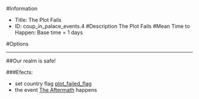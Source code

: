 #Information
 - Title: The Plot Fails
 - ID: coup_in_palace_events.4
#Description
The Plot Fails
#Mean Time to Happen:
Base time = 1 days

#Options

___
##Our realm is safe!

###Efects:<ul><li>set country flag [plot_failed_flag](../flags/plot_failed_flag.md)</li><li>the event [The Aftermath](../events/the_aftermath.md) happens</li></ul>
